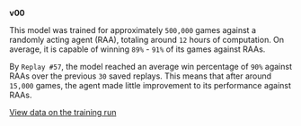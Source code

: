 

<b>v00</b>

This model was trained for approximately `500,000` games against a randomly acting agent (RAA), totaling around `12` hours of computation.  On average, it is capable of winning `89%` - `91%` of its games against RAAs.

By `Replay #57`, the model reached an average win percentage of `90%` against RAAs over the previous `30` saved replays.  This means that after around `15,000` games, the agent made little improvement to its performance against RAAs.

<a href="https://wandb.ai/fischerai/tabtacs/runs/2mq02bu2?workspace=user-fischerai">View data on the training run</a>

